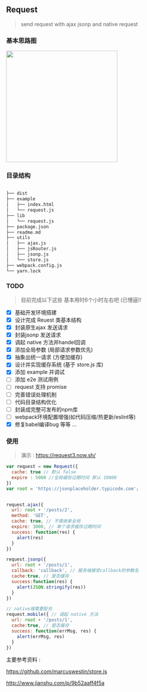 Request
---
> send request with ajax jsonp and native request

### 基本思路图

<image src="https://olxvlcccu.qnssl.com/blog/g4kdu.jpg?imageslim" width=300/>

### 目录结构

``` sh

├── dist
├── example
│   ├── index.html
│   └── request.js
├── lib
│   └── request.js
├── package.json
├── readme.md
├── utils
│   ├── ajax.js
│   ├── jsRouter.js
│   ├── jsonp.js
│   └── store.js
├── webpack.config.js
└── yarn.lock

```

### TODO

> 目前完成以下这些 基本用时6个小时左右吧 (已懵逼)!

- [x] 基础开发环境搭建
- [x] 设计完成 Reuest 类基本结构
- [x] 封装原生ajax 发送请求
- [x] 封装jsonp 发送请求
- [x] 调起 native 方法并handel回调
- [x] 添加全局参数 (局部请求参数优先)
- [x] 抽象出统一请求 (方便加缓存)
- [x] 设计并实现缓存系统 (基于 store.js 库)
- [x] 添加 example 并调试
- [ ] 添加 e2e 测试用例
- [ ] request 支持 promise 
- [ ] 完善错误处理机制
- [ ] 代码目录结构优化
- [ ] 封装成完整可发布的npm库
- [ ] webpack环境配置增强(如代码压缩/热更新/eslint等)
- [x] 修复babel编译bug
等等 ...

### 使用 

> 演示 : https://request3.now.sh/

```js
var request = new Request({
  cache: true // 默认 false
  expire : 5000 //全局缓存过期时间 默认 10000
})
var root = 'https://jsonplaceholder.typicode.com';


request.ajax({
  url: root + '/posts/2',
  method: 'GET',
  cache: true, // 不填继承全局
  expire: 3000, // 单个请求缓存过期时间
  success: function(res) {
    alert(res)
  }
})

request.jsonp({
  url: root + '/posts/1',
  callback: 'callback', // 服务端接受callback的参数名
  cache:true, // 是否缓存
  success:function(res) {
    alert(JSON.stringify(res))
  }
})

// native端需要配合
request.mobile({ // 调起 native 方法
  url: root + '/posts/1',
  cache:true, // 是否缓存
  success: function(errMsg, res) {
    alert(errMsg, res)
  }
})

```

主要参考资料 :

https://github.com/marcuswestin/store.js

http://www.jianshu.com/p/9b52aaff4f5a
